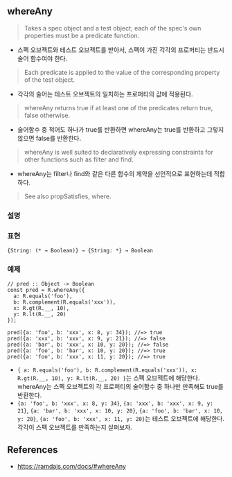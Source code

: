 ## whereAny
> Takes a spec object and a test object; each of the spec's own properties must be a predicate function.
- 스펙 오브젝트와 테스트 오브젝트를 받아서, 스펙이 가진 각각의 프로퍼티는 반드시 술어 함수여야 한다.
> Each predicate is applied to the value of the corresponding property of the test object.
- 각각의 술어는 테스트 오브젝트의 일치하는 프로퍼티의 값에 적용된다.
> whereAny returns true if at least one of the predicates return true, false otherwise.
- 술어함수 중 적어도 하나가 true를 반환하면 whereAny는 true를 반환하고 그렇지 않으면 false를 반환한다.
> whereAny is well suited to declaratively expressing constraints for other functions such as filter and find.
- whereAny는 filter나 find와 같은 다른 함수의 제약을 선언적으로 표현하는데 적합하다.

> See also propSatisfies, where.

### 설명

### 표현
```
{String: (* → Boolean)} → {String: *} → Boolean
```

### 예제
```
// pred :: Object -> Boolean
const pred = R.whereAny({
  a: R.equals('foo'),
  b: R.complement(R.equals('xxx')),
  x: R.gt(R.__, 10),
  y: R.lt(R.__, 20)
});

pred({a: 'foo', b: 'xxx', x: 8, y: 34}); //=> true
pred({a: 'xxx', b: 'xxx', x: 9, y: 21}); //=> false
pred({a: 'bar', b: 'xxx', x: 10, y: 20}); //=> false
pred({a: 'foo', b: 'bar', x: 10, y: 20}); //=> true
pred({a: 'foo', b: 'xxx', x: 11, y: 20}); //=> true
```
- `{ a: R.equals('foo'), b: R.complement(R.equals('xxx')), x: R.gt(R.__, 10), y: R.lt(R.__, 20) }`는 스펙 오브젝트에 해당한다. whereAny는 스펙 오브젝트의 각 프로퍼티의 술어함수 중 하나만 만족해도 true를 반환한다.
- `{a: 'foo', b: 'xxx', x: 8, y: 34}`, `{a: 'xxx', b: 'xxx', x: 9, y: 21}`, `{a: 'bar', b: 'xxx', x: 10, y: 20}`, `{a: 'foo', b: 'bar', x: 10, y: 20}`, `{a: 'foo', b: 'xxx', x: 11, y: 20}`는 테스트 오브젝트에 해당한다. 각각이 스펙 오브젝트를 만족하는지 살펴보자.

## References
- https://ramdajs.com/docs/#whereAny
